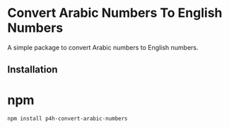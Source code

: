 # Convert Arabic Numbers To English Numbers

A simple package to convert Arabic numbers to English numbers.


## Installation

# npm
<pre><code>npm install p4h-convert-arabic-numbers</code></pre>
